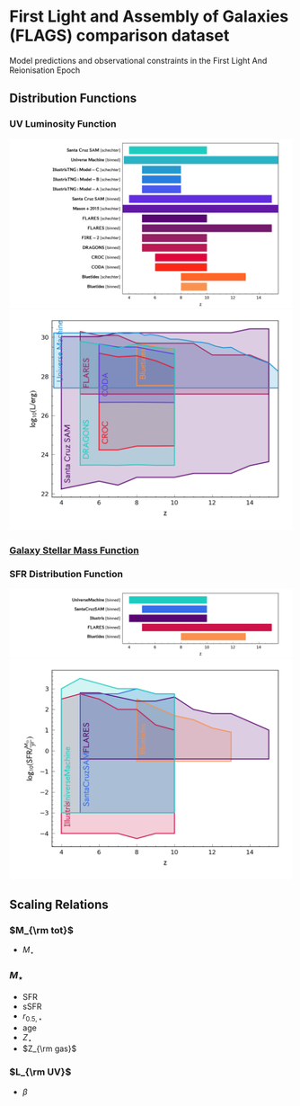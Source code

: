 # First Light and Assembly of Galaxies (FLAGS) comparison dataset
Model predictions and observational constraints in the First Light And Reionisation Epoch


## Distribution Functions

### UV Luminosity Function

![This is an image](docs/figs/LUVDF_redshift_range.png)
![This is an image](docs/figs/LUVDF_redshift_log10X_range.png)


### [Galaxy Stellar Mass Function](docs/df/Mstar.md)


### SFR Distribution Function

![This is an image](docs/figs/SFRDF_redshift_range.png)
![This is an image](docs/figs/SFRDF_redshift_log10X_range.png)

## Scaling Relations



### $M_{\rm tot}$

- $M_{\star}$

### $M_{\star}$

- SFR
- sSFR
- $r_{0.5, \star}$
- age
- $Z_{\star}$
- $Z_{\rm gas}$

### $L_{\rm UV}$

- $\beta$
